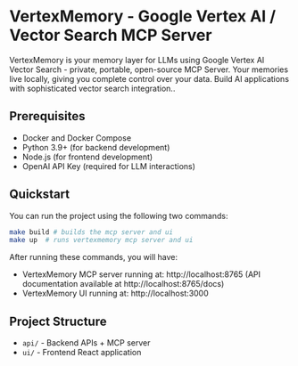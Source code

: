 # VertexMemory - Google Vertex AI / Vector Search MCP Server

VertexMemory is your memory layer for LLMs using Google Vertex AI Vector Search - private, portable, open-source MCP Server. Your memories live locally, giving you complete control over your data. Build AI applications with sophisticated vector search integration..

## Prerequisites

- Docker and Docker Compose
- Python 3.9+ (for backend development)
- Node.js (for frontend development)
- OpenAI API Key (required for LLM interactions)

## Quickstart

You can run the project using the following two commands:
```bash
make build # builds the mcp server and ui
make up  # runs vertexmemory mcp server and ui
```

After running these commands, you will have:
- VertexMemory MCP server running at: http://localhost:8765 (API documentation available at http://localhost:8765/docs)
- VertexMemory UI running at: http://localhost:3000

## Project Structure

- `api/` - Backend APIs + MCP server
- `ui/` - Frontend React application

